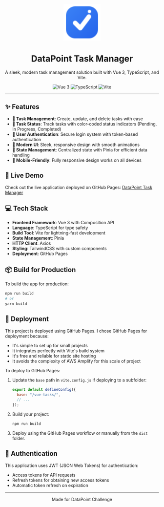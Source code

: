 <div align="center">
  <img src="public/favicon.svg" alt="DataPoint Logo" width="120" height="120" />
  <h1>DataPoint Task Manager</h1>
  <p>A sleek, modern task management solution built with Vue 3, TypeScript, and Vite.</p>

  <div>
    <img src="https://img.shields.io/badge/Vue.js-3.x-4FC08D?style=for-the-badge&logo=vue.js&logoColor=white" alt="Vue 3" />
    <img src="https://img.shields.io/badge/TypeScript-4.x-3178C6?style=for-the-badge&logo=typescript&logoColor=white" alt="TypeScript" />
    <img src="https://img.shields.io/badge/Vite-Latest-646CFF?style=for-the-badge&logo=vite&logoColor=white" alt="Vite" />
  </div>
</div>

---

## ✨ Features

- **📝 Task Management**: Create, update, and delete tasks with ease
- **🚥 Task Status**: Track tasks with color-coded status indicators (Pending, In Progress, Completed)
- **👤 User Authentication**: Secure login system with token-based authentication
- **🎨 Modern UI**: Sleek, responsive design with smooth animations
- **🔄 State Management**: Centralized state with Pinia for efficient data handling
- **📱 Mobile-Friendly**: Fully responsive design works on all devices

## 🚀 Live Demo

Check out the live application deployed on GitHub Pages: [DataPoint Task Manager](https://duiggi.dev/vue-tasks/tasks)

## 💻 Tech Stack

- **Frontend Framework**: Vue 3 with Composition API
- **Language**: TypeScript for type safety
- **Build Tool**: Vite for lightning-fast development
- **State Management**: Pinia
- **HTTP Client**: Axios
- **Styling**: TailwindCSS with custom components
- **Deployment**: GitHub Pages

## 📦 Build for Production

To build the app for production:

```bash
npm run build
# or
yarn build
```

## 🚢 Deployment

This project is deployed using GitHub Pages. I chose GitHub Pages for deployment because:

- It's simple to set up for small projects
- It integrates perfectly with Vite's build system
- It's free and reliable for static site hosting
- It avoids the complexity of AWS Amplify for this scale of project

To deploy to GitHub Pages:

1. Update the `base` path in `vite.config.js` if deploying to a subfolder:

   ```js
   export default defineConfig({
     base: "/vue-tasks/",
     // ...
   });
   ```

2. Build your project:

   ```bash
   npm run build
   ```

3. Deploy using the GitHub Pages workflow or manually from the `dist` folder.

## 🔐 Authentication

This application uses JWT (JSON Web Tokens) for authentication:

- Access tokens for API requests
- Refresh tokens for obtaining new access tokens
- Automatic token refresh on expiration


---

<div align="center">
  <p>Made for DataPoint Challenge</p>
</div>
